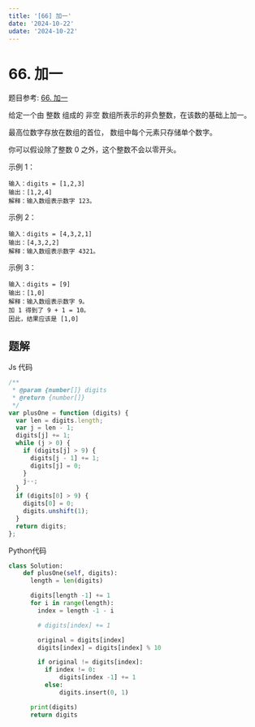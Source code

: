 ```yaml
---
title: '[66] 加一'
date: '2024-10-22'
udate: '2024-10-22'
---
```

# 66. 加一
题目参考: [66. 加一](https://leetcode.cn/problems/plus-one/description/)

给定一个由 整数 组成的 非空 数组所表示的非负整数，在该数的基础上加一。

最高位数字存放在数组的首位， 数组中每个元素只存储单个数字。

你可以假设除了整数 0 之外，这个整数不会以零开头。

示例 1：
```
输入：digits = [1,2,3]
输出：[1,2,4]
解释：输入数组表示数字 123。
```
示例 2：
```
输入：digits = [4,3,2,1]
输出：[4,3,2,2]
解释：输入数组表示数字 4321。
```
示例 3：
```
输入：digits = [9]
输出：[1,0]
解释：输入数组表示数字 9。
加 1 得到了 9 + 1 = 10。
因此，结果应该是 [1,0]
```

## 题解
Js 代码

```js
/**
 * @param {number[]} digits
 * @return {number[]}
 */
var plusOne = function (digits) {
  var len = digits.length;
  var j = len - 1;
  digits[j] += 1;
  while (j > 0) {
    if (digits[j] > 9) {
      digits[j - 1] += 1;
      digits[j] = 0;
    }
    j--;
  }
  if (digits[0] > 9) {
    digits[0] = 0;
    digits.unshift(1);
  }
  return digits;
};
```

Python代码
```py
class Solution:
    def plusOne(self, digits):
      length = len(digits)

      digits[length -1] += 1
      for i in range(length):
        index = length -1 - i

        # digits[index] += 1

        original = digits[index]
        digits[index] = digits[index] % 10

        if original != digits[index]:
          if index != 0:
              digits[index -1] += 1
          else:
              digits.insert(0, 1)

      print(digits)
      return digits
```
